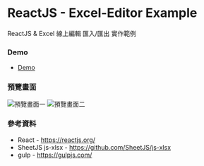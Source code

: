 ReactJS - Excel-Editor Example
============================
ReactJS & Excel 線上編輯 匯入/匯出 實作範例

### Demo
+ [ Demo](https://alex5856.github.io/React-Excel-Editor/)

### 預覽畫面
![預覽畫面一](https://alex5856.github.io/React-Excel-Editor/pic01.jpg "預覽畫面一")
![預覽畫面二](https://alex5856.github.io/React-Excel-Editor/pic02.jpg "預覽畫面二")


### 參考資料
+ React - https://reactjs.org/
+ SheetJS js-xlsx - https://github.com/SheetJS/js-xlsx
+ gulp - https://gulpjs.com/